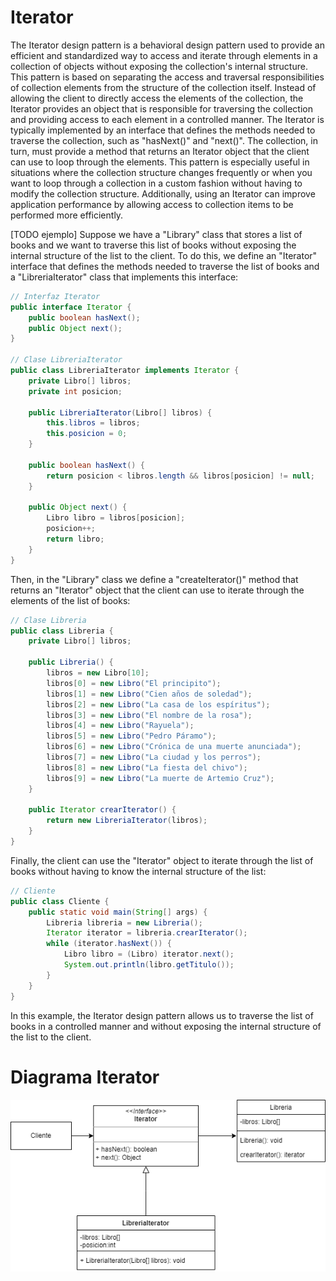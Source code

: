 # Iterator

The Iterator design pattern is a behavioral design pattern used to provide an efficient and standardized way to access and iterate through elements in a collection of objects without exposing the collection's internal structure. This pattern is based on separating the access and traversal responsibilities of collection elements from the structure of the collection itself. Instead of allowing the client to directly access the elements of the collection, the Iterator provides an object that is responsible for traversing the collection and providing access to each element in a controlled manner. The Iterator is typically implemented by an interface that defines the methods needed to traverse the collection, such as "hasNext()" and "next()". The collection, in turn, must provide a method that returns an Iterator object that the client can use to loop through the elements. This pattern is especially useful in situations where the collection structure changes frequently or when you want to loop through a collection in a custom fashion without having to modify the collection structure. Additionally, using an Iterator can improve application performance by allowing access to collection items to be performed more efficiently.


[TODO ejemplo]
Suppose we have a "Library" class that stores a list of books and we want to traverse this list of books without exposing the internal structure of the list to the client. To do this, we define an "Iterator" interface that defines the methods needed to traverse the list of books and a "LibreriaIterator" class that implements this interface:
~~~java
// Interfaz Iterator
public interface Iterator {
    public boolean hasNext();
    public Object next();
}

// Clase LibreriaIterator
public class LibreriaIterator implements Iterator {
    private Libro[] libros;
    private int posicion;

    public LibreriaIterator(Libro[] libros) {
        this.libros = libros;
        this.posicion = 0;
    }

    public boolean hasNext() {
        return posicion < libros.length && libros[posicion] != null;
    }

    public Object next() {
        Libro libro = libros[posicion];
        posicion++;
        return libro;
    }
}
~~~
Then, in the "Library" class we define a "createIterator()" method that returns an "Iterator" object that the client can use to iterate through the elements of the list of books:
~~~java
// Clase Libreria
public class Libreria {
    private Libro[] libros;

    public Libreria() {
        libros = new Libro[10];
        libros[0] = new Libro("El principito");
        libros[1] = new Libro("Cien años de soledad");
        libros[2] = new Libro("La casa de los espíritus");
        libros[3] = new Libro("El nombre de la rosa");
        libros[4] = new Libro("Rayuela");
        libros[5] = new Libro("Pedro Páramo");
        libros[6] = new Libro("Crónica de una muerte anunciada");
        libros[7] = new Libro("La ciudad y los perros");
        libros[8] = new Libro("La fiesta del chivo");
        libros[9] = new Libro("La muerte de Artemio Cruz");
    }

    public Iterator crearIterator() {
        return new LibreriaIterator(libros);
    }
}
~~~
Finally, the client can use the "Iterator" object to iterate through the list of books without having to know the internal structure of the list:
~~~java
// Cliente
public class Cliente {
    public static void main(String[] args) {
        Libreria libreria = new Libreria();
        Iterator iterator = libreria.crearIterator();
        while (iterator.hasNext()) {
            Libro libro = (Libro) iterator.next();
            System.out.println(libro.getTitulo());
        }
    }
}
~~~
In this example, the Iterator design pattern allows us to traverse the list of books in a controlled manner and without exposing the internal structure of the list to the client.

# Diagrama Iterator

![Diagrama Iterator](DiagramaIteratorPattern.png)